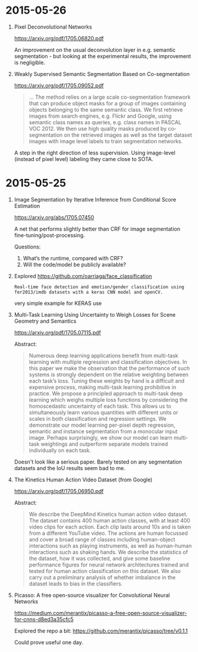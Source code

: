 # 2015-05-26

1.  Pixel Deconvolutional Networks

    https://arxiv.org/pdf/1705.06820.pdf

    An improvement on the usual deconvolution layer in e.g. semantic segmentation -
    but looking at the experimental results, the improvement is negligible.

2.  Weakly Supervised Semantic Segmentation Based on Co-segmentation

    https://arxiv.org/pdf/1705.09052.pdf

    > ... The method relies on a large scale co-segmentation framework
    that can produce object masks for a group of images containing objects belonging to
    the same semantic class. We first retrieve images from search engines, e.g. Flickr and
    Google, using semantic class names as queries, e.g. class names in PASCAL VOC 2012.
    We then use high quality masks produced by co-segmentation on the retrieved images as
    well as the target dataset images with image level labels to train segmentation networks.

    A step in the right direction of less supervision.
    Using image-level (instead of pixel level) labeling they came close to SOTA.



# 2015-05-25
1.  Image Segmentation by Iterative Inference from Conditional Score Estimation

    https://arxiv.org/abs/1705.07450

    A net that performs slightly better than CRF for image segmentation fine-tuning/post-processing.

    Questions:
    1. What’s the runtime, compared with CRF?
    2. Will the code/model be publicly available?

2.  Explored https://github.com/oarriaga/face_classification

    `Real-time face detection and emotion/gender classification using fer2013/imdb datasets with a keras CNN model and openCV.`

    very simple example for KERAS use

3.  Multi-Task Learning Using Uncertainty to Weigh Losses for Scene Geometry and Semantics

    https://arxiv.org/pdf/1705.07115.pdf

    Abstract:
    > Numerous deep learning applications benefit from multi-task learning with multiple
    regression and classification objectives. In this paper we make the observation that
    the performance of such systems is strongly dependent on the relative weighting
    between each task’s loss. Tuning these weights by hand is a difficult and expensive
    process, making multi-task learning prohibitive in practice. We propose a
    principled approach to multi-task deep learning which weighs multiple loss functions
    by considering the homoscedastic uncertainty of each task. This allows us
    to simultaneously learn various quantities with different units or scales in both
    classification and regression settings. We demonstrate our model learning per-pixel
    depth regression, semantic and instance segmentation from a monocular input
    image. Perhaps surprisingly, we show our model can learn multi-task weightings
    and outperform separate models trained individually on each task.

    Doesn't look like a serious paper. Barely tested on any segmentation datasets and the IoU results seem bad to me.

4.  The Kinetics Human Action Video Dataset (from Google)

    https://arxiv.org/pdf/1705.06950.pdf

    Abstract:
    > We describe the DeepMind Kinetics human action video
    dataset. The dataset contains 400 human action classes,
    with at least 400 video clips for each action. Each clip lasts
    around 10s and is taken from a different YouTube video. The
    actions are human focussed and cover a broad range of
    classes including human-object interactions such as playing
    instruments, as well as human-human interactions such
    as shaking hands. We describe the statistics of the dataset,
    how it was collected, and give some baseline performance
    figures for neural network architectures trained and tested
    for human action classification on this dataset. We also
    carry out a preliminary analysis of whether imbalance in
    the dataset leads to bias in the classifiers.

5.  Picasso: A free open-source visualizer for Convolutional Neural Networks

    https://medium.com/merantix/picasso-a-free-open-source-visualizer-for-cnns-d8ed3a35cfc5

    Explored the repo a bit: https://github.com/merantix/picasso/tree/v0.1.1

    Could prove useful one day.